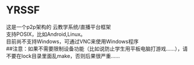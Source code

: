 # YRSSF
这是一个p2p架构的 云教学系统/直播平台框架  
支持POSIX，比如Android,Linux。  
目前尚不支持Windows，可通过VNC来使用Windows程序  
##注意：如果不需要限制设备功能（比如说防止学生用平板电脑打游戏……），请不要在lock目录里面乱make，否则后果很严重……  
